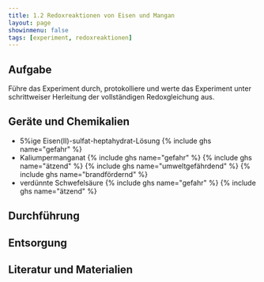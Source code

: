 ```yaml
---
title: 1.2 Redoxreaktionen von Eisen und Mangan
layout: page
showinmenu: false
tags: [experiment, redoxreaktionen]
---
```


## Aufgabe

Führe das Experiment durch, protokolliere und werte das Experiment unter schrittweiser Herleitung der vollständigen Redoxgleichung aus.

## Geräte und Chemikalien

- 5%ige Eisen(II)-sulfat-heptahydrat-Lösung {% include ghs name="gefahr" %}
- Kaliumpermanganat {% include ghs name="gefahr" %} {% include ghs name="ätzend" %} {% include ghs name="umweltgefährdend" %} {% include ghs name="brandfördernd" %}
- verdünnte Schwefelsäure {% include ghs name="gefahr" %} {% include ghs name="ätzend" %}

## Durchführung

## Entsorgung

## Literatur und Materialien
